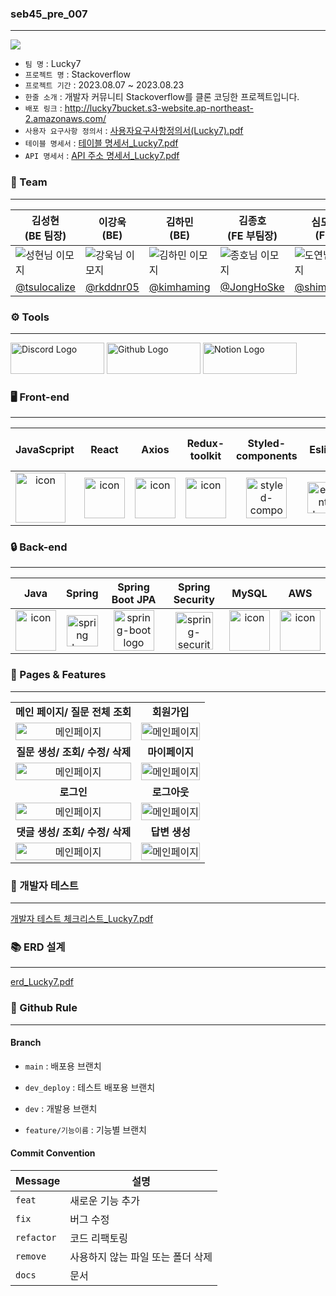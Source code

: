 
### seb45_pre_007
****
 <img src="https://camo.githubusercontent.com/dcc135bf022f0d6dfb72e0d8616d1d4db4a6c6c0aed4261baccd27e6cb722c1b/68747470733a2f2f636f6e74656e742e7072657373706167652e636f6d2f75706c6f6164732f323635382f63313932305f6c6f676f2d737461636b6f766572666c6f772d62616e6e65722e6a70673f3634323234">

- `팀 명` : Lucky7
- `프로젝트 명` : Stackoverflow
- `프로젝트 기간` : 2023.08.07 ~ 2023.08.23
- `한줄 소개` : 개발자 커뮤니티 Stackoverflow를 클론 코딩한 프로젝트입니다.
- `배포 링크` : http://lucky7bucket.s3-website.ap-northeast-2.amazonaws.com/
- `사용자 요구사항 정의서` : [사용자요구사항정의서(Lucky7).pdf](https://github.com/codestates-seb/seb45_pre_007/files/12414554/Lucky7.pdf)
- `테이블 명세서` : [테이블 명세서_Lucky7.pdf](https://github.com/codestates-seb/seb45_pre_007/files/12414555/_Lucky7.pdf)
- `API 명세서` : [API 주소 명세서_Lucky7.pdf](https://github.com/codestates-seb/seb45_pre_007/files/12414556/API._Lucky7.pdf)


### 👫 Team
***
| 김성현 <br> (BE 팀장)                             | 이강욱 <br> (BE) | 김하민 <br> (BE)                            | 김종호 <br> (FE 부팀장)                         | 심도연 <br> (FE)   | 정진용 <br> (FE)    |
|----------------------------------------------|-----------|------------------------------------------|-------------------------------------------|-----------------|------------------|
| ![성현님 이모지](https://github.com/codestates-seb/seb45_pre_007/assets/121594060/35f451fc-bd57-4789-a3b0-503754b87ecc) | ![강욱님 이모지](https://github.com/codestates-seb/seb45_pre_007/assets/121594060/a29504f3-3db4-4174-ba53-e7a1241f42f2) | ![김하민 이모지](https://github.com/codestates-seb/seb45_pre_007/assets/121594060/bb92fdb0-8649-4233-b148-f56eb8a9e94d) |  ![종호님 이모지](https://github.com/codestates-seb/seb45_pre_007/assets/121594060/0d480dc3-017e-4598-aa6e-b16cdc4c9c71) | ![도연님 이모지](https://github.com/codestates-seb/seb45_pre_007/assets/121594060/2aa07081-37b2-4abd-bb9d-108c4e855af3) | ![진용님 이모지](https://github.com/codestates-seb/seb45_pre_007/assets/121594060/20318dd0-780d-4848-bf18-c3ae2d087142)  |
| [@tsulocalize](https://github.com/tsulocalize) | [@rkddnr05](https://github.com/rkddnr05) | [@kimhaming](https://github.com/kimhaming) | [@JongHoSke](https://github.com/JongHoSke) | [@shimdokite](https://github.com/shimdokite) | [@jinyong1015](https://github.com/jinyong1015) |


### ⚙️ Tools
***
<img src="https://img.shields.io/badge/Discord-FFFFFF?style=flat-square&logo=Discord&logoColor=#5865F2" width="150" height="50" alt="Discord Logo">

<img src="https://img.shields.io/badge/Github-FFFFFF?style=flat-square&logo=Github&logoColor=100000" width="150" height="50" alt="Github Logo">

<img src="https://img.shields.io/badge/Notion-FFFFFF?style=flat-square&logo=Notion&logoColor=100000" width="150" height="50" alt="Notion Logo">


### 🖥 Front-end
***
|   JavaScpript      | React | Axios | Redux-toolkit | Styled-components | Eslint | Prettier | React-quill  |   React router dom   |
|:------------------:| :---: | :---: | :-----------: | :---------------: | :----: | :------: | :----------: | :--------------------------------------------------------------: |
| <div style="display: flex; align-items: flex-start;"><img src="https://techstack-generator.vercel.app/js-icon.svg" alt="icon" width="80" height="80" /></div> | <div style="display: flex; align-items: flex-start;"><img src="https://techstack-generator.vercel.app/react-icon.svg" alt="icon" width="65" height="65" /></div> | <div style="display: flex; align-items: flex-start;"><img src="https://axios-http.com/assets/logo.svg" alt="icon" width="65" height="65" /></div> | <div style="display: flex; align-items: flex-start;"><img src="https://repository-images.githubusercontent.com/347723622/92065800-865a-11eb-9626-dff3cb7fef55" alt="icon" width="65" height="65" /></div> | <img alt="styled-components logo" src="https://www.styled-components.com/atom.png" width="65" height="65" ></div> | <img alt="eslint logo" src="https://techstack-generator.vercel.app/eslint-icon.svg" height="50" width="50"></div> | <div style="display: flex; align-items: flex-start;"><img alt="prettier logo" src="https://techstack-generator.vercel.app/prettier-icon.svg" width="65" height="65" ></div> | <div style="display: flex; align-items: flex-start;"><img src="https://user-images.githubusercontent.com/97720335/234840864-390cd0c3-151e-4143-8748-2fb03e26efe4.png" width="65" height="65" /></div> | <div style="display: flex; align-items: flex-start;"><img src="https://ko.vitejs.dev/logo.svg" width="65" height="65" /></div> | <div style="display: flex; align-items: flex-start;"><img src="https://static.codenary.co.kr/framework_logo/reactquery.png" width="65" height="65" /></div> | <div style="display: flex; align-items: flex-start;"><img src="https://cdn.discordapp.com/attachments/1121326294962012240/1122702369864564797/image.png" width="75" height="65" /></div> | <div style="display: flex; align-items: flex-start;"><img src="https://cdn.icon-icons.com/icons2/2699/PNG/512/firebase_logo_icon_171157.png" width="65" height="65" /></div> | <div style="display: flex; align-items: flex-start;"><img src="https://images.velog.io/images/cjy0029/post/1037984e-a895-4dfd-8ce5-0f3381b98845/reactrouter.jpeg" width="75" height="65" /></div> |


### 🔒 Back-end
***
|   Java   |   Spring   |                                                  Spring Boot JPA                                                   |   Spring Security   |   MySQL   |   AWS   |
| :----------------------------------------------------------: | :----------------------------------------------------------: |:------------------------------------------------------------------------------------------------------------------:| :----------------------------------------------------------: | :----------------------------------------------------------: | :----------------------------------------------------------: |
| <div style="display: flex; align-items: flex-start;"><img src="https://techstack-generator.vercel.app/java-icon.svg" alt="icon" width="65" height="65" /></div> | <img alt="spring logo" src="https://www.vectorlogo.zone/logos/springio/springio-icon.svg" height="50" width="50" > | <img alt="spring-boot logo" src="https://t1.daumcdn.net/cfile/tistory/27034D4F58E660F616" width="65" height="65" > |  <img alt="spring-security logo" width="60px" src="https://camo.githubusercontent.com/923e99a57f8a456fdade5f65b35ada254be277612ddc991afb702d8dfd880d4f/68747470733a2f2f63646e2e73696d706c6569636f6e732e6f72672f737072696e677365637572697479" width="85" height=auto > | <div style="display: flex; align-items: flex-start;"><img src="https://techstack-generator.vercel.app/mysql-icon.svg" alt="icon" width="65" height="65" /></div> | <div style="display: flex; align-items: flex-start;"><img src="https://techstack-generator.vercel.app/aws-icon.svg" alt="icon" width="65" height="65" /></div> |


### 🌟 Pages & Features
***
|                                                                                                                                                |                                                                                                                                              |
|:----------------------------------------------------------------------------------------------------------------------------------------------:|:--------------------------------------------------------------------------------------------------------------------------------------------:|
|                                                              **메인 페이지/ 질문 전체 조회**                                                              |                                                                   **회원가입**                                                                   |
|  <img src="https://github.com/codestates-seb/seb45_pre_007/assets/121594060/6757d28d-3080-4e14-92cb-19797b516c4d" alt="메인페이지" width="100%"/>   |  <img src="https://github.com/codestates-seb/seb45_pre_007/assets/121594060/bacb77f1-b156-439a-825a-004d6ff8286f" alt="메인페이지" width="100%"/> |
|                                                             **질문 생성/ 조회/ 수정/ 삭제**                                                              |                                                                  **마이페이지**                                                                   |
|   <img src="https://github.com/codestates-seb/seb45_pre_007/assets/121594060/d5fcfb73-36cd-400e-889d-1062d201c06d" alt="메인페이지" width="100%"/>  | <img src="https://github.com/codestates-seb/seb45_pre_007/assets/121594060/523f27c4-e5bc-4f0c-acca-5aba65efbaef" alt="메인페이지" width="100%"/>  |
|                                                                    **로그인**                                                                     |                                                                   **로그아웃**                                                                   |
|  <img src="https://github.com/codestates-seb/seb45_pre_007/assets/121594060/f36bd019-03e6-4bf4-85ac-d06623f8736e" alt="메인페이지" width="100%"/>   | <img src="https://github.com/codestates-seb/seb45_pre_007/assets/121594060/bdeaa8b8-6eb8-4e5b-b5d0-dc6e336768d9" alt="메인페이지" width="100%"/>  |
|                                                             **댓글 생성/ 조회/ 수정/ 삭제**                                                              |                                                                  **답변 생성**                                                                   |
|  <img src="https://github.com/codestates-seb/seb45_pre_007/assets/121594060/7f48dc15-e743-49a1-bd44-fcca5ac2c56d" alt="메인페이지" width="100%"/>   | <img src="https://github.com/codestates-seb/seb45_pre_007/assets/121594060/ca458e72-4755-476b-bc9a-695165f5f63f" alt="메인페이지" width="100%"/>  |


### ‍📝 개발자 테스트
***
[개발자 테스트 체크리스트_Lucky7.pdf](https://github.com/codestates-seb/seb45_pre_007/files/12414534/_Lucky7.pdf)


### 📚 ERD 설계
***
[erd_Lucky7.pdf](https://github.com/codestates-seb/seb45_pre_007/files/12414549/erd_Lucky7.pdf)



### 🔗 Github Rule
***

#### Branch

- ```main``` : 배포용 브랜치

- ```dev_deploy``` : 테스트 배포용 브랜치

- ```dev``` : 개발용 브랜치

- ```feature/기능이름``` : 기능별 브랜치


#### Commit Convention

| Message    | 설명                  |
|------------|---------------------|
| `feat`     | 새로운 기능 추가           |
| `fix`      | 버그 수정               |
| `refactor` | 코드 리팩토링             |
| `remove`   | 사용하지 않는 파일 또는 폴더 삭제 |
| `docs`     | 문서                  |